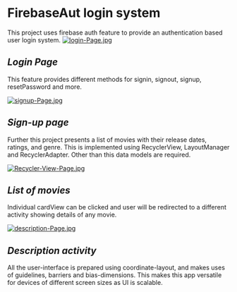 # **FirebaseAut login system** 

This project uses firebase auth feature to provide an authentication based user login system.
[![login-Page.jpg](https://i.postimg.cc/Y0YxCgrH/login-Page.jpg)](https://postimg.cc/fSWdHVS2)
## *Login Page*

This feature provides different methods for signin, signout, signup, resetPassword and more.

[![signup-Page.jpg](https://i.postimg.cc/fTscvVWV/signup-Page.jpg)](https://postimg.cc/YjXLrqW7)
## *Sign-up page*

Further this project presents a list of movies with their release dates, ratings, and genre. This is implemented using RecyclerView,
LayoutManager and RecyclerAdapter. Other than this data models are required.

[![Recycler-View-Page.jpg](https://i.postimg.cc/8PTv6xwW/Recycler-View-Page.jpg)](https://postimg.cc/kDhDr10X)
## *List of movies*

Individual cardView can be clicked and user will be redirected to a different activity showing details of any movie.

[![description-Page.jpg](https://i.postimg.cc/xCKkkPzt/description-Page.jpg)](https://postimg.cc/njhVgBTD)
## *Description activity*

All the user-interface is prepared using coordinate-layout, and makes uses of guidelines, barriers and bias-dimensions. 
This makes this app versatile for devices of different screen sizes as UI is scalable.
